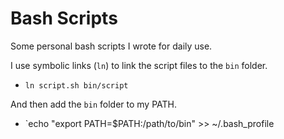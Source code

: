 # Bash Scripts

Some personal bash scripts I wrote for daily use.

I use symbolic links (`ln`) to link the script files to the `bin` folder.
* `ln script.sh bin/script`

And then add the `bin` folder to my PATH.
* `echo "export PATH=$PATH:/path/to/bin" >> ~/.bash_profile
